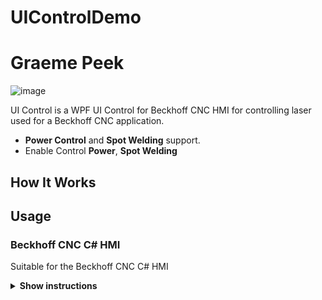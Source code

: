 # UIControlDemo
# Graeme Peek

![image](https://user-images.githubusercontent.com/9011847/225623880-bc04fceb-6b51-469d-b993-dd7fd7e1df71.png)


UI Control is a WPF UI Control for Beckhoff CNC HMI for controlling laser used for a Beckhoff CNC application.

* **Power Control** and **Spot Welding** support.
* Enable Control **Power**, **Spot Welding**

## How It Works

## Usage

### Beckhoff CNC C# HMI

Suitable for the Beckhoff CNC C# HMI

<details><summary><b>Show instructions</b></summary>

1. Install the preset:

    `TwinCAT XAE 4024.xx`
    
    https://www.beckhoff.com/en-us/support/download-finder/software-and-tools/software-download/index.aspx?file=TC31-FULL-Setup.3.1.4024.42.exe
    


</details>



